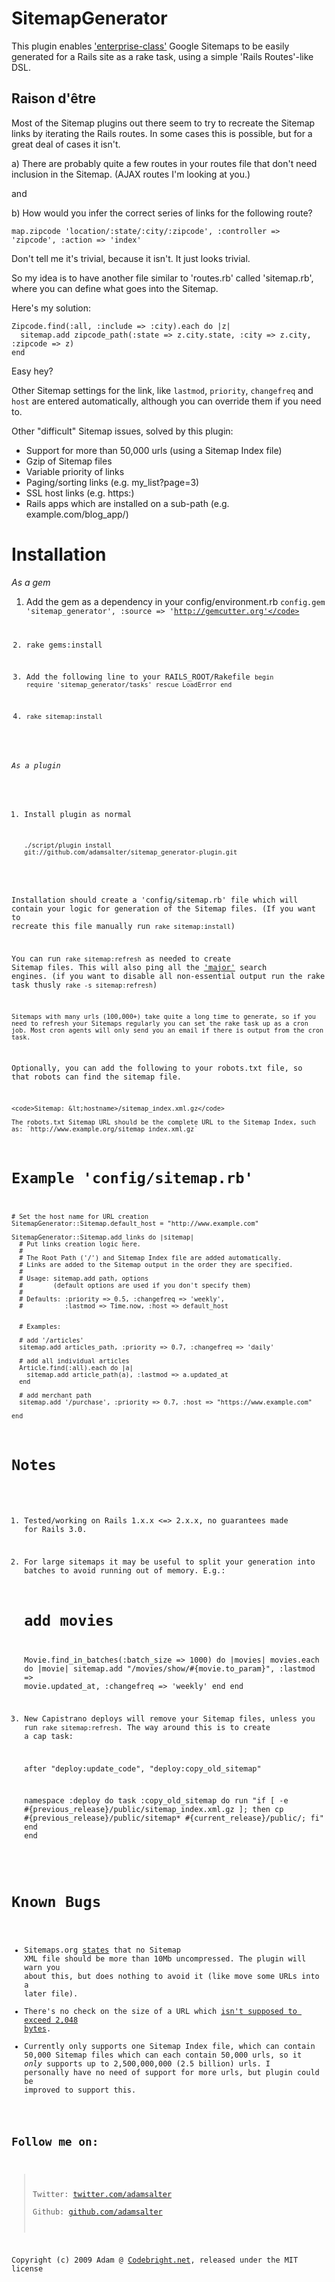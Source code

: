 SitemapGenerator
================

This plugin enables ['enterprise-class'][enterprise_class] Google Sitemaps to be easily generated for a Rails site as a rake task, using a simple 'Rails Routes'-like DSL.

Raison d'être
-------

Most of the Sitemap plugins out there seem to try to recreate the Sitemap links by iterating the Rails routes. In some cases this is possible, but for a great deal of cases it isn't. 

a) There are probably quite a few routes in your routes file that don't need inclusion in the Sitemap. (AJAX routes I'm looking at you.)

and

b) How would you infer the correct series of links for the following route?

    map.zipcode 'location/:state/:city/:zipcode', :controller => 'zipcode', :action => 'index'
    
Don't tell me it's trivial, because it isn't. It just looks trivial.

So my idea is to have another file similar to 'routes.rb' called 'sitemap.rb', where you can define what goes into the Sitemap.

Here's my solution:

    Zipcode.find(:all, :include => :city).each do |z|
      sitemap.add zipcode_path(:state => z.city.state, :city => z.city, :zipcode => z)
    end

Easy hey?

Other Sitemap settings for the link, like `lastmod`, `priority`, `changefreq` and `host` are entered automatically, although you can override them if you need to.

Other "difficult" Sitemap issues, solved by this plugin:

- Support for more than 50,000 urls (using a Sitemap Index file)
- Gzip of Sitemap files
- Variable priority of links
- Paging/sorting links (e.g. my_list?page=3)
- SSL host links (e.g. https:)
- Rails apps which are installed on a sub-path (e.g. example.com/blog_app/)

Installation
=======

*As a gem*

1. Add the gem as a dependency in your config/environment.rb
    <code>config.gem 'sitemap_generator', :source => 'http://gemcutter.org'</code>

2. rake gems:install

3. Add the following line to your RAILS_ROOT/Rakefile 
    <code>begin require 'sitemap_generator/tasks' rescue LoadError end</code>

4. `rake sitemap:install`

*As a plugin*

1. Install plugin as normal

    <code>./script/plugin install git://github.com/adamsalter/sitemap_generator-plugin.git</code>


Installation should create a 'config/sitemap.rb' file which will contain your logic for generation of the Sitemap files. (If you want to recreate this file manually run `rake sitemap:install`)

You can run `rake sitemap:refresh` as needed to create Sitemap files. This will also ping all the ['major'][sitemap_engines] search engines. (if you want to disable all non-essential output run the rake task thusly `rake -s sitemap:refresh`)

    Sitemaps with many urls (100,000+) take quite a long time to generate, so if you need to refresh your Sitemaps regularly you can set the rake task up as a cron job. Most cron agents will only send you an email if there is output from the cron task.

Optionally, you can add the following to your robots.txt file, so that robots can find the sitemap file.

    <code>Sitemap: &lt;hostname>/sitemap_index.xml.gz</code>
    
    The robots.txt Sitemap URL should be the complete URL to the Sitemap Index, such as: `http://www.example.org/sitemap_index.xml.gz`


Example 'config/sitemap.rb'
==========

    # Set the host name for URL creation
    SitemapGenerator::Sitemap.default_host = "http://www.example.com"

    SitemapGenerator::Sitemap.add_links do |sitemap|
      # Put links creation logic here.
      #
      # The Root Path ('/') and Sitemap Index file are added automatically.
      # Links are added to the Sitemap output in the order they are specified.
      #
      # Usage: sitemap.add path, options
      #        (default options are used if you don't specify them)
      #
      # Defaults: :priority => 0.5, :changefreq => 'weekly', 
      #           :lastmod => Time.now, :host => default_host

  
      # Examples:
  
      # add '/articles'
      sitemap.add articles_path, :priority => 0.7, :changefreq => 'daily'

      # add all individual articles
      Article.find(:all).each do |a|
        sitemap.add article_path(a), :lastmod => a.updated_at
      end

      # add merchant path
      sitemap.add '/purchase', :priority => 0.7, :host => "https://www.example.com"
  
    end

Notes
=======

1) Tested/working on Rails 1.x.x <=> 2.x.x, no guarantees made for Rails 3.0.

2) For large sitemaps it may be useful to split your generation into batches to avoid running out of memory. E.g.:

    # add movies
    Movie.find_in_batches(:batch_size => 1000) do |movies|
      movies.each do |movie|
        sitemap.add "/movies/show/#{movie.to_param}", :lastmod => movie.updated_at, :changefreq => 'weekly'
      end
    end

3) New Capistrano deploys will remove your Sitemap files, unless you run `rake sitemap:refresh`. The way around this is to create a cap task:

    after "deploy:update_code", "deploy:copy_old_sitemap"

    namespace :deploy do
      task :copy_old_sitemap do
          run "if [ -e #{previous_release}/public/sitemap_index.xml.gz ]; then cp #{previous_release}/public/sitemap* #{current_release}/public/; fi"
      end
    end

Known Bugs
========

- Sitemaps.org [states][sitemaps_org] that no Sitemap XML file should be more than 10Mb uncompressed. The plugin will warn you about this, but does nothing to avoid it (like move some URLs into a later file).
- There's no check on the size of a URL which [isn't supposed to exceed 2,048 bytes][sitemaps_xml].
- Currently only supports one Sitemap Index file, which can contain 50,000 Sitemap files which can each contain 50,000 urls, so it _only_ supports up to 2,500,000,000 (2.5 billion) urls. I personally have no need of support for more urls, but plugin could be improved to support this.

Follow me on:
---------

>  Twitter: [twitter.com/adamsalter](http://twitter.com/adamsalter)  
>  Github: [github.com/adamsalter](http://github.com/adamsalter)

Copyright (c) 2009 Adam @ [Codebright.net][cb], released under the MIT license

[enterprise_class]:https://twitter.com/dhh/status/1631034662 "I use enterprise in the same sense the Phusion guys do - i.e. Enterprise Ruby. Please don't look down on my use of the word 'enterprise' to represent being a cut above. It doesn't mean you ever have to work for a company the size of IBM. Or constantly fight inertia, writing crappy software, adhering to change management practices and spending hours in meetings... Not that there's anything wrong with that - Wait, what?"
[sitemap_engines]:http://en.wikipedia.org/wiki/Sitemap_index "http://en.wikipedia.org/wiki/Sitemap_index"
[sitemaps_org]:http://www.sitemaps.org/protocol.php "http://www.sitemaps.org/protocol.php"
[sitemaps_xml]:http://www.sitemaps.org/protocol.php#xmlTagDefinitions "XML Tag Definitions"
[sitemap_generator_usage]:http://wiki.github.com/adamsalter/sitemap_generator-plugin/sitemapgenerator-usage "http://wiki.github.com/adamsalter/sitemap_generator-plugin/sitemapgenerator-usage"
[boost_juice]:http://www.boostjuice.com.au/ "Mmmm, sweet, sweet Boost Juice."
[cb]:http://codebright.net "http://codebright.net"
